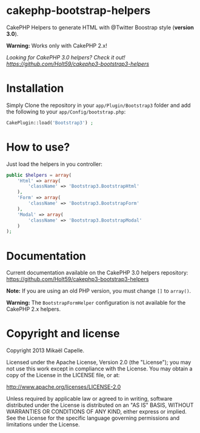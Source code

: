 cakephp-bootstrap-helpers
=========================

CakePHP Helpers to generate HTML with @Twitter Boostrap style (<strong>version 3.0</strong>).

**Warning:** Works only with CakePHP 2.x! 

<i>Looking for CakePHP 3.0 helpers? Check it out! https://github.com/Holt59/cakephp3-bootstrap3-helpers</i>

Installation
============

Simply Clone the repository in your `app/Plugin/Bootstrap3` folder and add the following to your `app/Config/bootstrap.php`:

```php
CakePlugin::load('Bootstrap3') ;
```

How to use?
===========

Just load the helpers in you controller:
```php
public $helpers = array(
    'Html' => array(
        'className' => 'Bootstrap3.BootstrapHtml'
    ),
    'Form' => array(
        'className' => 'Bootstrap3.BootstrapForm'
    ),
    'Modal' => array(
        'className' => 'Bootstrap3.BootstrapModal'
    )
);
```

Documentation
=============

Current documentation available on the CakePHP 3.0 helpers repository: https://github.com/Holt59/cakephp3-bootstrap3-helpers

**Note:** If you are using an old PHP version, you must change `[]` to `array()`.

**Warning:** The `BootstrapFormHelper` configuration is not available for the CakePHP 2.x helpers.

Copyright and license
=====================

Copyright 2013 Mikaël Capelle.

Licensed under the Apache License, Version 2.0 (the "License"); you may not use this work except in compliance with the License. You may obtain a copy of the License in the LICENSE file, or at:

http://www.apache.org/licenses/LICENSE-2.0

Unless required by applicable law or agreed to in writing, software distributed under the License is distributed on an "AS IS" BASIS, WITHOUT WARRANTIES OR CONDITIONS OF ANY KIND, either express or implied. See the License for the specific language governing permissions and limitations under the License.
